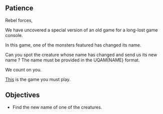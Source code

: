 ## Patience

Rebel forces,

We have uncovered a special version of an old game for a long-lost game console.

In this game, one of the monsters featured has changed its name.

Can you spot the creature whose name has changed and send us its new name ?
The name must be provided in the UQAM{NAME} format.

We count on you.

[This](wrong_name.gbc) is the game you must play.

## Objectives

* Find the new name of one of the creatures.
